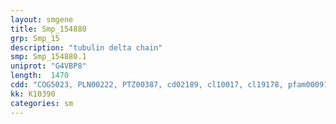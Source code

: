 ```yaml
---
layout: smgene
title: Smp_154880
grp: Smp_15
description: "tubulin delta chain"
smp: Smp_154880.1
uniprot: "G4VBP8"
length:  1470
cdd: "COG5023, PLN00222, PTZ00387, cd02189, cl10017, cl19178, pfam00091, smart00864"
kk: K10390
categories: sm
---
```

